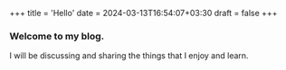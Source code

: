 +++
title = 'Hello'
date = 2024-03-13T16:54:07+03:30
draft = false
+++
### Welcome to my blog.

I will be discussing and sharing the things that I enjoy and learn.
